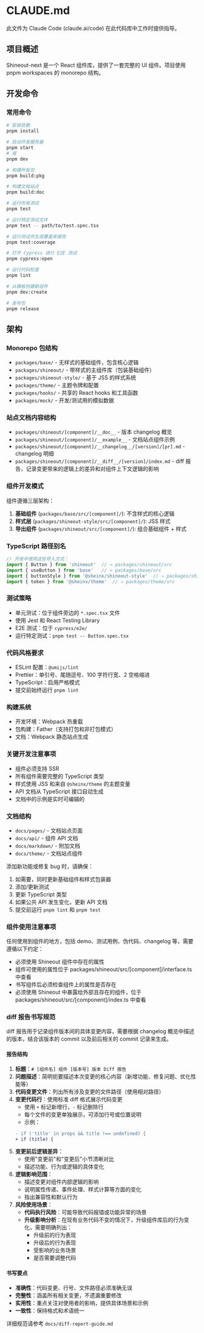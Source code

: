 # CLAUDE.md

此文件为 Claude Code (claude.ai/code) 在此代码库中工作时提供指导。

## 项目概述

Shineout-next 是一个 React 组件库，提供了一套完整的 UI 组件。项目使用 pnpm workspaces 的 monorepo 结构。

## 开发命令

### 常用命令
```bash
# 安装依赖
pnpm install

# 启动开发服务器
pnpm start
# 或
pnpm dev

# 构建所有包
pnpm build:pkg

# 构建文档站点
pnpm build:doc

# 运行所有测试
pnpm test

# 运行特定测试文件
pnpm test -- path/to/test.spec.tsx

# 运行测试并生成覆盖率报告
pnpm test:coverage

# 打开 Cypress 进行 E2E 测试
pnpm cypress:open

# 运行代码检查
pnpm lint

# 从模板创建新组件
pnpm dev:create

# 发布包
pnpm release
```

## 架构

### Monorepo 包结构
- `packages/base/` - 无样式的基础组件，包含核心逻辑
- `packages/shineout/` - 带样式的主组件库（包装基础组件）
- `packages/shineout-style/` - 基于 JSS 的样式系统
- `packages/theme/` - 主题令牌和配置
- `packages/hooks/` - 共享的 React hooks 和工具函数
- `packages/mock/` - 开发/测试用的模拟数据

### 站点文档内容结构
- `packages/shineout/[component]/__doc__` - 版本 changelog 概览
- `packages/shineout/[component]/__example__` - 文档站点组件示例
- `packages/shineout/[component]/__changelog__/[version]/[pr].md` - changelog 明细
- `packages/shineout/[component]/__diff__/[version]/index.md` - diff 报告，记录变更带来的逻辑上的差异和对组件上下文逻辑的影响

### 组件开发模式
组件遵循三层架构：
1. **基础组件** (`packages/base/src/[component]/`): 不含样式的核心逻辑
2. **样式层** (`packages/shineout-style/src/[component]/`): JSS 样式
3. **导出组件** (`packages/shineout/src/[component]/`): 组合基础组件 + 样式

### TypeScript 路径别名
```typescript
// 开发中使用这些导入方式：
import { Button } from 'shineout'  // → packages/shineout/src
import { useButton } from 'base'   // → packages/base/src
import { buttonStyle } from '@sheinx/shineout-style'  // → packages/shineout-style/src
import { token } from '@sheinx/theme'  // → packages/theme/src
```

### 测试策略
- 单元测试：位于组件旁边的 `*.spec.tsx` 文件
- 使用 Jest 和 React Testing Library
- E2E 测试：位于 `cypress/e2e/`
- 运行特定测试：`pnpm test -- Button.spec.tsx`

### 代码风格要求
- ESLint 配置：`@umijs/lint`
- Prettier：单引号、尾随逗号、100 字符行宽、2 空格缩进
- TypeScript：启用严格模式
- 提交前始终运行 `pnpm lint`

### 构建系统
- 开发环境：Webpack 热重载
- 包构建：Father（支持打包和非打包模式）
- 文档：Webpack 静态站点生成

### 关键开发注意事项
- 组件必须支持 SSR
- 所有组件需要完整的 TypeScript 类型
- 样式使用 JSS 和来自 `@sheinx/theme` 的主题变量
- API 文档从 TypeScript 接口自动生成
- 文档中的示例是实时可编辑的

### 文档结构
- `docs/pages/` - 文档站点页面
- `docs/api/` - 组件 API 文档
- `docs/markdown/` - 附加文档
- `docs/theme/` - 文档站点组件

添加新功能或修复 bug 时，请确保：
1. 如需要，同时更新基础组件和样式包装器
2. 添加/更新测试
3. 更新 TypeScript 类型
4. 如果公共 API 发生变化，更新 API 文档
5. 提交前运行 `pnpm lint` 和 `pnpm test`

### 组件使用注意事项
任何使用到组件的地方，包括 demo、测试用例、伪代码、changelog 等，需要遵循以下约定：
- 必须使用 Shineout 组件中存在的属性
- 组件可使用的属性位于 packages/shineout/src/[component]/interface.ts 中查看
- 书写组件后必须检查组件上的属性是否存在
- 必须使用 Shineout 中暴露给外部且存在的组件，位于 packages/shineout/src/[component]/index.ts 中查看

### diff 报告书写规范
diff 报告用于记录组件版本间的具体变更内容，需要根据 changelog 概览中描述的版本，结合该版本的 commit 以及前后相关的 commit 记录来生成。

#### 报告结构
1. **标题**：`# [组件名] 组件 [版本号] 版本 Diff 报告`
2. **问题描述**：简明扼要描述本次变更的核心内容（新增功能、修复问题、优化性能等）
3. **代码变更文件**：列出所有涉及变更的文件路径（使用相对路径）
4. **变更代码行**：使用标准 diff 格式展示代码变更
   - 使用 `+` 标记新增行，`-` 标记删除行
   - 每个文件的变更单独展示，可添加行号或位置说明
   - 示例：
   ```diff
   - if ('title' in props && title !== undefined) {
   + if (title) {
   ```
5. **变更前后逻辑差异**：
   - 使用"变更前"和"变更后"小节清晰对比
   - 描述功能、行为或逻辑的具体变化
6. **逻辑影响范围**：
   - 描述变更对组件内部逻辑的影响
   - 说明属性传递、事件处理、样式计算等方面的变化
   - 指出兼容性和默认行为
7. **风险使用场景**：
   - **代码执行风险**：可能导致代码报错或功能异常的场景
   - **升级影响分析**：在现有业务代码不变的情况下，升级组件库后的行为变化，需要明确列出：
     - 升级前的行为表现
     - 升级后的行为表现
     - 受影响的业务场景
     - 是否需要调整代码

#### 书写要点
- **准确性**：代码变更、行号、文件路径必须准确无误
- **完整性**：涵盖所有相关变更，不遗漏重要修改
- **实用性**：重点关注对使用者的影响，提供具体场景和示例
- **一致性**：保持格式和术语统一

详细规范请参考 `docs/diff-report-guide.md`